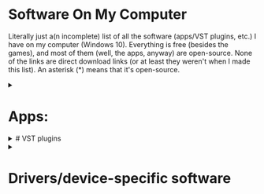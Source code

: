 # Software On My Computer
Literally just a(n incomplete) list of all the software (apps/VST plugins, etc.) I have on my computer (Windows 10).
Everything is free (besides the games), and most of them (well, the apps, anyway) are open-source. None of the links are direct download links (or at least they weren't when I made this list).
An asterisk (\*) means that it's open-source.

<details><summary><h1>Apps:</h1></summary>

### Built-in stuff
Obvsiously.

### [7-Zip](https://7-zip.org)\*
An open-source utility for creating and opening archives.

### [Audacity](https://www.audacityteam.org)\*
An open-source program for recording audio. I rarely use it, since I have alternatives with more features, but it's nice to have for some things.

### [AutoHotkey (v2)](https://autohotkey.com)\*
An open-source utility for creating custom hotkeys, macros, and various other things. I don't use it much, but I have an AHK autoclicker that's useful in some situations.

### [BespokeSynth](https://www.bespokesynth.com)\*
An open-source modular DAW. It can host 64-bit VST2, VST3, LV2, and CLAP plugins, and it has several dozen built-in modules. Bespoke is absolutely incredible, and EVERYTHING can be modulated.

### [Bulk Rename Utility](https://www.bulkrenameutility.co.uk)
A free (for personal use) utility for renaming multiple files at once.

### [Cakewalk by Bandlab](https://www.bandlab.com/products/cakewalk)
This used to be my main DAW, before I discovered Bespoke, and later Waveform. I never actually record anything useful, I just mess around. The main reason I still have it on my computer is that it can host 32-bit plugins (of which I have a few). It hosts 32 and 64-bit VST2, VST3, and DirectX plugins. Its biggest disadvantage, in my opinion, is how annoying it is to get MIDI mapping and automation working. With Waveform, it's literally as simple as clicking MIDI Learn, changing a parameter, then moving a knob. That's how Cakewalk is *supposed* to work, but there's a whole bunch of steps you have to do first, and even after having done those, I still couldn't get it to work.

### [Carla](https://github.com/falkTX/Carla)\*
"Carla is a fully-featured modular audio plugin host, with support for many audio drivers and plugin formats." It's also open-source and runs as a VST2, VST3, CLAP, and LV2 plugin, as well as a standalone app. Although Carla and Bespoke are very similar, I prefer Bespoke for various reasons.

### [Clink](https://mridgers.github.io/clink)\*
Some command prompt utility I literally never use... although looking at the website, maybe I should. I installed it because [`autojump`](https://github.com/wting/autojump)\* depended on it, but then I couldn't get `autojump` working.

### [Discord](https://discord.com)
A chat/communication/messaging software.

### [DISTRHO Cardinal](https://github.com/DISTRHO/Cardinal)\*
An open-source VST2/VST3/LV2/CLAP/standalone version of VCV Rack v2.

### [Everything](https://www.voidtools.com)
An amazing tool that can quickly search every single file on a Windows computer. 

### [EverythingToolbar](https://github.com/stnkl/EverythingToolbar)\*
An easy way to add Everything to the taskbar, made to look like normal Windows Search.

### [Flow Launcher](https://github.com/Flow-Launcher/Flow.Launcher)\*
An open-source search utility with plenty of add-ons. I've looked at a lot of these, including [PowerToys](https://learn.microsoft.com/en-us/windows/powertoys) Run\*, [Keypirinha](https://keypirinha.com/), [ueli](https://ueli.app)\*, and [Wox](https://wox.one)\*.
 
### [Git](https://git-scm.com/)\*
Version control software... I'm assuming if you're reading this list, you know what it is.

### [GitHub CLI](https://cli.github.com)\*
A command line application for Git/GitHub.

### [GitHub Desktop](https://desktop.github.com)\*
A UI application for Git/GitHub.

### [Google Chrome](https://google.com/chrome)
Google's web browser. I know it may not necessarily be the fastest or the most secure, but it's the one I use.
 
### [Helios](https://github.com/nickzman/helios)
A nice screensaver
 
### [`midiflip`](https://github.com/1j01/midiflip)\*
A command line utility that can flip MIDI files. It supports wildcards, so you could do something like `midiflip -i "midis/**/*.mid" -o "transformed/"` It requires [NodeJS](https://nodejs.org/en)\*.

### [Muse Hub](https://www.musehub.com)
An app used to download things like MuseScore 4, Muse Sounds, Audacity, and a couple of other things. But I'm literally going to uninstall this as soon as I finish this list... I hate this app for several reasons. Firstly, I just hate app installers that are also apps that need installation. It just seems ridiculous. Secondly (and most importantly), it installs a service that automatically runs in the background and makes it really annoying to get rid of. Uninstalling Muse Hub doesn't get rid of it, the folder it's in has... weird permissions, and you can't set the service to "manual" because you don't have permissions to do that, and you don't have permission to change the permission. While it could just be the torrent client it claims to be, there's no way to know, since it's not open-source. Basically, if it *is* a virus or something (I doubt it is, but still), it's a very well-designed one. 
 
### [MuseScore](https://musescore.org)\*
An open-source app for creating sheet msuic. I have both MuseScore 3 and MuseScore 4. I rarely use 4 because (in my opinion) it came out of beta *way* too early. It's got tons of bugs and WAY too much built-in unremovable reverb. But the features it adds (mostly the VST3 instrument/effect support) are huge improvements.

### [NodeJS](https://nodejs.org/en)\*
Not entirely sure what exactly this is (a "JavaScript Runtime Environment"), but I know that there a bunch of things that are installed with `npm` (which I assume is the Node Package Manager). I installed this for [`midiflip`](https://github.com/1j01/midiflip)\*.

### [Notepad++](https://notepad-plus-plus.org/downloads)\*
A text/code editor.
 
### [O&O RegEditor](https://www.oo-software.com/en/ooregeditor)
A better registry editor. It's portable.
 
### [Plane9](https://www.plane9.com)
A nice-looking screensaver.
 
### [Plogue Sforzando](https://www.plogue.com/products/sforzando.html)
An SFZ soundfont player, also available as VST2/VST3.
 
### [PowerShell 7](https://learn.microsoft.com/en-us/powershell/scripting/install/installing-powershell-on-windows?view=powershell-7.3)\*
I installed it one day, wondering what the difference was between Windows PowerShell and PowerShell 7... then discovered it had autocomplete and never used Windows PowerShell again. I've never really gone through any PowerShell tutorials, so I don't know how to actually use it on its own for scripting or anything, but it's nice to have autocomplete.
 
### [PowerToys](https://learn.microsoft.com/en-us/windows/powertoys)
Several Windows utilities. I mostly just use Always On Top, but occasionally find uses for a couple of the others.
 
### [PuTTY](https://www.putty.org)\*
An SSH/Telnet client. I use it to connect to my Raspberry Pi.

### [Python](https://python.org)\*
A programming language you've probably heard of.

### [QuickLook](https://github.com/QL-Win/QuickLook)\*
Exactly what it sounds like: Mac's Quick Look for Windows. When a file is selected, pressing space shows information about it.

### [SciTE4AutoHotkey](https://www.autohotkey.com/scite4ahk)\*
A code editor specifically for AutoHotkey.
 
### [Scoop](https://scoop.sh)\*
A package manager for Windows.

### [Shell](https://nilesoft.org)
A way to modify the default Windows context menu. Support for alternate file managers, such as Tablacus, is somewhat incomplete, and there are some features that don't exist yet, but the developer seems to be pretty quick at fixing bugs.

### [Slack](https://slack.com)
A chat/communication/messaging software, but more business-oriented that Discord.

### [SoundSwitch](https://soundswitch.aaflalo.me/)\*
Switches the audio input/output device with a hotkey. Due to the fact that I use an old audio interface, I occasionally have issues. Sometimes, one of the virtual USB audio ports (from the computer to the audio interface) will just randomly stop working for a few minutes, so I have to switch to another one. This app cuts that process from ten seconds to one.

### [Spitfire Audio App](https://www.spitfireaudio.com/library-manager)
Another installer app.... D: but this one I actually use sometimes, so I'm keeping it. You need it to install several sample libraries, such as LABS and "BBC Orchestra Symphony Discover."

### [Steam](https://store.steampowered.com/about)
A gaming app that you've probably heard of.

### [SuperF4](https://stefansundin.github.io/superf4)\*
A much faster way to force quit an app than going to Task Manager.
 
### [Surge XT](https://surge-synthesizer.github.io)\*
A VST2/VST3/CLAP/standalone synth. It can do quite a bit.
 
### [Sysinternals](https://learn.microsoft.com/en-us/sysinternals)
Way too many Windows utilities, most of which I will *never* use.

### [Tablacus Explorer](https://tablacus.github.io/explorer_en.html)\*
I don't have a built-in tabbed file manager, so I use this instead. It may not look as nice and... *Mac-like* (yes, I said it) as that of Windows 11, but it's portable, open-source, works great and is incredibly customizeable, though it does require a bit of learning. I've tried several alternatives, such as [Files](https://files.community), [OneCommander](https://onecommmander.com), and multiple versions of QTTabBar (no link because I don't want to spend ten minutes trying to figure out which one is actually the newest), but Tablacus was just the one I liked more.
 
### [TX16wX](https://www.tx16wx.com)
A software sampler that can load various soundfonts and other things like that.

### [Unity/Unity Hub](https://unity.com)
A game development environment, which I mostly use to make levels for Human Fall Flat (Unity Hub is the installer)

### [VCV Rack](https://vcvrack.com/Rack)\*
A virtual modular synth, which is only somewhat open-source. The free community version is open-source, while the VST plugin Pro version is not.

### [Visual Studio](https://visualstudio.microsoft.com)
"It’s how you make software." "What do you want to [code, build, debug, deploy, collaborate on, analyze, learn] today? Visual Studio can do that."

### [Visual Studio Code](https://code.visualstudio.com)\*
An open-source code editor with (quick Google) over 30,000 extensions.

### [Vital Synth](https://vital.audio/)\*
A VST2/VST3/standalone synth. The only source code that has been made publicly available hasn't been updated since April 2022, but it's still source code. I sort of prefer this to Surge XT. They both do similar things, but Vital is much more intuitive, although slightly more CPU-hungry.
 
### [VLC Media Player](https://www.videolan.org/vlc/)\*
An open-source media player with a lot of features.
 
### [Waveform Free](https://www.tracktion.com/products/waveform-free)
Waveform Free is the only DAW I've ever found that has a free version that actually has all the features of the full version. The only difference is that the free version lacks a few built-in plugins (such as the arpeggiator and various effects). But there are free alternatives to all or most of them, so it really is just a DAW. It doesn't even have the usual "free version" things like nag screens, constant reminders that you don't have the full version, and track limits. It also has a really cool plugin rack feature.
 
### [WizTree](https://diskanalyzer.com/)
Basically [WinDirStat](https://windirstat.net/)\* but much faster and not open-source. It looks through all the files and shows a visual representation of their size. I don't really need this app with a 4TB spinning disk, but it would have been nice to have when I had a 256GB SSD.
 
### [Zoom](https://zoom.us)
If you don't know what this is, you couldn't possibly have been alive during COVID.

</details>


<details><summary># VST plugins</summary>

### [Airwindows](https://airwindows.com)\*
A set of over **300** open-source VST effects with simple UI's. 
 
### [AGML II](http://www.amplesound.net/en/pro-pd.asp?id=7)
The best free virtual acoustic guitar I've been able to find (even though I play guitar, so I rarely use it). It has AU, VST2, VST3, AAX, RTAS, and standalone versions.
 
### [BBC Symphony Orchestra Discover]
A good-quality orchestral VST2/VST3/AU/AAX plugin from Spitfire.
 
### [BlueArp](https://omg-instruments.com/wp/?page_id=63)
A MIDI arpeggiator VST2/AU plugin. Personally, I prefer Cream.

### [Cakewalk by Bandlab stuff](https://www.bandlab.com/products/cakewalk)
Cakewalk by Bandlab comes with several plugins. The DirectX plugins are not supported by many current DAWS, and BREVERB and TH3 *will not run* anywhere besides Cakewalk. But several other plugins (BOOST11, Channel Tools, SI-Bass Guitar, SI-Drum Kit, SI-Electric Piano, and SI-String Section) work anywhere that supports VST2.

### [Carla](https://github.com/falkTX/Carla)\*
"Carla is a fully-featured modular audio plugin host, with support for many audio drivers and plugin formats." It's also open-source and runs as a LADSPA, DSSI, VST2, VST3, AU, and LV2 plugin, as well as a standalone app. Although Carla and Bespoke are very similar, I prefer Bespoke for various reasons.

### [Several Chowdhury DSP plugins](https://chowdsp.com/products.html)\*
These are interesting plugins. I'd have to say that the most unique is Chow Matrix, which is something for creating custom delay chains. One of the plugins says it "supports the following desktop plugin formats: VST3, AU, CLAP, AAX, Standalone, and LV2, as well as Standalone and AUv3 on iOS devices." The other plugin descriptions say nothing about what formats they're available in.

### [Drum Pro](https://www.studiolinked.com/drum-pro/)
Not the best drum plugin. It doesn't comply with the standard MIDI drum layout and although it has synthy drum sounds, it's just a rompler. 
 
### [DISTRHO Cardinal](https://github.com/DISTRHO/Cardinal)\*
An open-source VST2/VST3/LV2/CLAP/standalone version of VCV Rack v2.
 
### [Surge XT](https://surge-synthesizer.github.io)\*
A VST3/AU/LV2/CLAP/standalone synth. It can do quite a bit. 

### [Vital Synth](https://vital.audio/)\*
A VST2/VST3/AU/LV2standalone synth. The only source code that has been made publicly available hasn't been updated since April 2022, but it's still source code. I sort of prefer this to Surge XT. They both do similar things, but Vital is much more intuitive, although slightly more CPU-hungry.
 
</details>

<details><summary><h1>Drivers/device-specific software</h1></summary>
 - The driver for an M-Audio Fast Track Ultra (kind of buggy on Windows 10, making me even more hesitant to try Windows 11). The driver is no longer available on the M-Audio website, so I'm not going to put a link here.
 - The [driver](https://m-audio.com/support/download/drivers/usb-midi-series-5.0.1) for an M-Audio KeyRig 25 (or O2 25, since they're literally the exact same device)
 - [A few things](https://www.usa.canon.com/support/p/canoscan-lide-100) for my CanoScan LiDE 100
 - [Software](https://support.brother.com/g/b/downloadlist.aspx?c=us&lang=en&prod=mfc7840w_all&os=10013) for a Brother MFC-7840W
 - [Logitech Unifying software](https://support.logi.com/hc/en-us/articles/360025297913). I somehow ended up with three Logitech Unifying mice and one keyboard, all of which are connected to the same receiver.
 
 </details>
